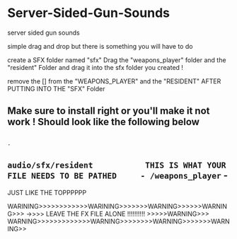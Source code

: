 # Server-Sided-Gun-Sounds
server sided gun sounds



simple drag and drop but there is something you will have to do 

create a SFX folder named "sfx" Drag the "weapons_player" folder and the "resident" Folder and drag it into the sfx folder you created ! 

remove the [] from the "WEAPONS_PLAYER" and the "RESIDENT" AFTER PUTTING INTO THE "SFX" Folder 


Make sure to install right or you'll make it not work ! Should look like the following  below 
------------------------------------------------------------------------------
                                                                            -
`audio/sfx/resident           THIS IS WHAT YOUR FILE NEEDS TO BE PATHED     -
        /weapons_player`                                                    -
-----------------------------------------------------------------------------
JUST LIKE THE TOPPPPPP

WARINING>>>>>>>>>>>>WARINING>>>>>>>WARNING>>>>>>WARNING>>>
->>>> LEAVE THE FX FILE ALONE !!!!!!!!!!   >>>>>WARNING>>>
WARNING>>>>>>>>>>>>>WARNING>>>>>>>>WARNING>>>>>>>WARNING>>
